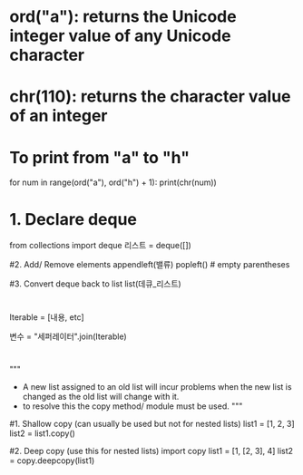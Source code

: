 # <Range of alphabet characters>

# ord("a"): returns the Unicode integer value of any Unicode character
# chr(110): returns the character value of an integer

# To print from "a" to "h"

for num in range(ord("a"), ord("h") + 1):
    print(chr(num))

# <Doubly Ended Queue>

# 1. Declare deque
from collections import deque
리스트 = deque([])

#2. Add/ Remove elements
appendleft(밸류)
popleft() # empty parentheses

#3. Convert deque back to list
list(데큐_리스트)

# <String join method>

Iterable = [내용, etc]

변수 = "세퍼레이터".join(Iterable)

# <List copy>
"""
- A new list assigned to an old list will incur problems when the new list is changed as the old list will change with it. 
- to resolve this the copy method/ module must be used.
"""

#1. Shallow copy (can usually be used but not for nested lists)
list1 = [1, 2, 3]
list2 = list1.copy()

#2. Deep copy (use this for nested lists)
import copy
list1 = [1, [2, 3], 4]
list2 = copy.deepcopy(list1)

